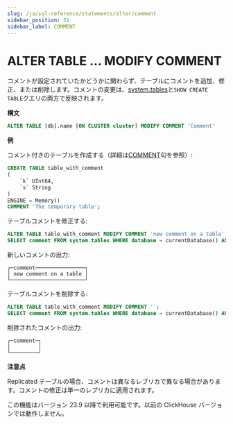 ```yaml
---
slug: /ja/sql-reference/statements/alter/comment
sidebar_position: 51
sidebar_label: COMMENT
---
```


# ALTER TABLE ... MODIFY COMMENT

コメントが設定されていたかどうかに関わらず、テーブルにコメントを追加、修正、または削除します。コメントの変更は、[system.tables](../../../operations/system-tables/tables.md)と`SHOW CREATE TABLE`クエリの両方で反映されます。

**構文**

``` sql
ALTER TABLE [db].name [ON CLUSTER cluster] MODIFY COMMENT 'Comment'
```

**例**

コメント付きのテーブルを作成する（詳細は[COMMENT](../../../sql-reference/statements/create/table.md#comment-table)句を参照）:

``` sql
CREATE TABLE table_with_comment
(
    `k` UInt64,
    `s` String
)
ENGINE = Memory()
COMMENT 'The temporary table';
```

テーブルコメントを修正する:

``` sql
ALTER TABLE table_with_comment MODIFY COMMENT 'new comment on a table';
SELECT comment FROM system.tables WHERE database = currentDatabase() AND name = 'table_with_comment';
```

新しいコメントの出力:

```text
┌─comment────────────────┐
│ new comment on a table │
└────────────────────────┘
```

テーブルコメントを削除する:

``` sql
ALTER TABLE table_with_comment MODIFY COMMENT '';
SELECT comment FROM system.tables WHERE database = currentDatabase() AND name = 'table_with_comment';
```

削除されたコメントの出力:

```text
┌─comment─┐
│         │
└─────────┘
```

**注意点**

Replicated テーブルの場合、コメントは異なるレプリカで異なる場合があります。コメントの修正は単一のレプリカに適用されます。

この機能はバージョン 23.9 以降で利用可能です。以前の ClickHouse バージョンでは動作しません。

